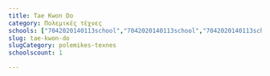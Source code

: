 ```yaml
---
title: Tae Kwon Do
category: Πολεμικές τέχνες
schools: ["7042020140113school","7042020140113school","7042020140113school","7042020140113school","7042020140113school","7042020140113school","7042020140113school","7042020140113school","7042020140113school","7042020140113school","7042020140113school","7042020140113school","7042020140113school","7042020140113school","7042020140113school","7042020140113school","7042020140113school","7042020140113school","7042020140113school","7042020140113school","7042020140113school","7042020140113school","7042020140113school","7042020140113school","7042020140113school","7042020140113school","7042020140113school","7042020140113school","7042020140113school","7042020140113school","7042020140113school","7042020140113school","7042020140113school","7042020140113school","7042020140113school","7042020140113school","7042020140113school","7042020140113school","7042020140113school","7042020140113school","7042020140113school","7042020140113school","7042020140113school","7042020140113school","7042020140113school","7042020140113school","7042020140113school","7042020140113school","7042020140113school","7042020140113school","7042020140113school","7042020140113school","7042020140113school","7042020140113school","7042020140113school","7042020140113school","7042020140113school","7042020140113school","7042020140113school","7042020140113school","7042020140113school","7042020140113school","7042020140113school","7042020140113school","7042020140113school","7042020140113school","7042020140113school","7042020140113school","7042020140113school","7042020140113school","7042020140113school","7042020140113school","7042020140113school","7042020140113school","7042020140113school","7042020140113school","7042020140113school","7042020140113school","7042020140113school","7042020140113school","7042020140113school","7042020140113school","7042020140113school","7042020140113school","7042020140113school","7042020140113school","7042020140113school","7042020140113school","7042020140113school","7042020140113school","7042020140113school","7042020140113school","7042020140113school","7042020140113school","7042020140113school","7042020140113school","7042020140113school","7042020140113school","7042020140113school","7042020140113school","7042020140113school","7042020140113school","7042020140113school","7042020140113school","7042020140113school","7042020140113school","7042020140113school","7042020140113school","7042020140113school","7042020140113school","7042020140113school","7042020140113school","7042020140113school","7042020140113school","7042020140113school","7042020140113school","7042020140113school","7042020140113school","7042020140113school","7042020140113school","7042020140113school","7042020140113school","7042020140113school","7042020140113school","7042020140113school","7042020140113school","7042020140113school","7042020140113school","7042020140113school","7042020140113school","7042020140113school","7042020140113school","7042020140113school","7042020140113school","7042020140113school","7042020140113school","7042020140113school","7042020140113school","7042020140113school","7042020140113school","7042020140113school","7042020140113school","7042020140113school","7042020140113school","7042020140113school","7042020140113school","7042020140113school","7042020140113school","7042020140113school","7042020140113school","7042020140113school","7042020140113school"]
slug: tae-kwon-do
slugCategory: polemikes-texnes
schoolscount: 1

---
```




